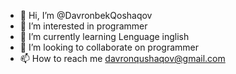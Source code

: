 - 👋 Hi, I’m @DavronbekQoshaqov
- 👀 I’m interested in programmer
- 🌱 I’m currently learning Lenguage inglish 
- 💞️ I’m looking to collaborate on programmer
- 📫 How to reach me davronqushaqov@gmail.com

<!---
DavronbekQoshaqov/DavronbekQoshaqov is a ✨ special ✨ repository because its `README.md` (this file) appears on your GitHub profile.
You can click the Preview link to take a look at your changes.
--->
